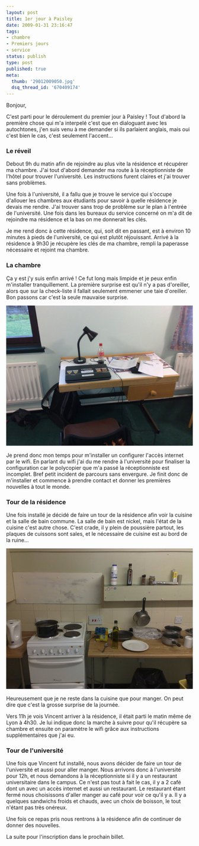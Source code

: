 ```yaml
---
layout: post
title: 1er jour à Paisley
date: 2009-01-31 23:16:47
tags:
- chambre
- Premiers jours
- service
status: publish
type: post
published: true
meta:
  thumb: '29012009050.jpg'
  dsq_thread_id: '670409174'
---
```

Bonjour,

C'est parti pour le déroulement du premier jour à Paisley !
Tout d'abord la première chose qui m'a interpelé c'est que en dialoguant avec les autochtones, j'en suis venu à me demander si ils parlaient anglais, mais oui c'est bien le cas, c'est seulement l'accent...

<!--break-->

### Le réveil

Debout 9h du matin afin de rejoindre au plus vite la résidence et récupérer ma chambre. J'ai tout d'abord demander ma route à la réceptionniste de l'hôtel pour trouver l'université. Les instructions furent claires et j'ai trouver sans problèmes.

Une fois à l'université, il a fallu que je trouve le service qui s'occupe d'allouer les chambres aux étudiants pour savoir à quelle résidence je devais me rendre. J'ai trouver sans trop de problème sur le plan à l'entrée de l'université. Une fois dans les bureaux du service concerné on m'a dit de rejoindre ma résidence et la bas on me donnerait les clés.

Je me rend donc à cette résidence, qui, soit dit en passant, est à environ 10 minutes à pieds de l'université, ce qui est plutôt réjouissant. Arrivé à la résidence à 9h30 je récupère les clés de ma chambre, rempli la paperasse nécessaire et rejoint ma chambre.

### La chambre

Ça y est j'y suis enfin arrivé ! Ce fut long mais limpide et je peux enfin m'installer tranquillement. La première surprise est qu'il n'y a pas d'oreiller, alors que sur la check-liste il fallait seulement emmener une taie d'oreiller. Bon passons car c'est la seule mauvaise surprise.

![Comme vous le voyez je suis plutôt bien installé](/images/650x/29012009045.jpg "Le bureau")

Je prend donc mon temps pour m'installer un configurer l'accès internet par le wifi. En parlant du wifi j'ai du me rendre à l'université pour finaliser la configuration car le polycopier que m'a passé la réceptionniste est incomplet. Bref petit incident de parcours sans envergure. Je finit donc de m'installer et commence à prendre contact et donner les premières nouvelles à tout le monde.

### Tour de la résidence

Une fois installé je décidé de faire un tour de la résidence afin voir la cuisine et la salle de bain commune. La salle de bain est nickel, mais l'état de la cuisine c'est autre chose. C'est crade, il y plein de poussière partout, les plaques de cuissons sont sales, et le nécessaire de cuisine est au bord de la ruine...

![On ne voit pas grand chose, mais ça donne un apect général de la cuisine](/images/650x/29012009050.jpg "Aperçu de la cuisine")

Heureusement que je ne reste dans la cuisine que pour manger. On peut dire que c'est la grosse surprise de la journée.

Vers 11h je vois Vincent arriver à la résidence, il était parti le matin même de Lyon à 4h30. Je lui indique donc la marche à suivre pour qu'il récupère sa chambre et ensuite on paramètre le wifi grâce aux instructions supplémentaires que j'ai eu.

### Tour de l'université

Une fois que Vincent fut installé, nous avons décider de faire un tour de l'université et aussi pour aller manger. Nous arrivons donc à l'université pour 12h, et nous demandons à la réceptionniste si il y a un restaurant universitaire dans le campus. Ce n'est pas tout à fait le cas, il y a 2 café dont un avec un accès internet et aussi un restaurant. Le restaurant étant fermé nous choisissons d'aller manger au café pour voir ce qu'il y a. Il y a quelques sandwichs froids et chauds, avec un choix de boisson, le tout n'étant pas très onéreux.

Une fois ce repas pris nous rentrons à la résidence afin de continuer de donner des nouvelles.

La suite pour l'inscription dans le prochain billet.
